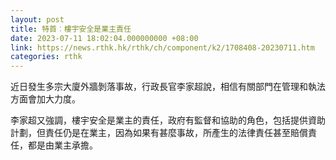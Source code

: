 ```yaml
---
layout: post
title: 特首︰樓宇安全是業主責任
date: 2023-07-11 18:02:04.000000000 +08:00
link: https://news.rthk.hk/rthk/ch/component/k2/1708408-20230711.htm
categories: rthk
---
```


近日發生多宗大廈外牆剝落事故，行政長官李家超說，相信有關部門在管理和執法方面會加大力度。

李家超又強調，樓宇安全是業主的責任，政府有監督和協助的角色，包括提供資助計劃，但責任仍是在業主，因為如果有甚麼事故，所產生的法律責任甚至賠償責任，都是由業主承擔。
